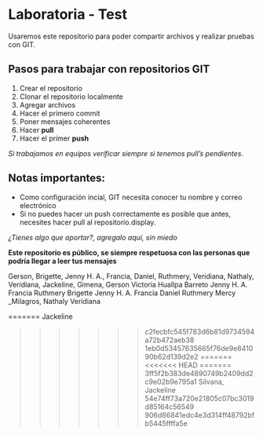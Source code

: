 # Laboratoria - Test

Usaremos este repositorio para poder compartir archivos y realizar pruebas con GIT.

## Pasos para trabajar con repositorios GIT

1. Crear el repositorio
2. Clonar el repositorio localmente
3. Agregar archivos
4. Hacer el primero commit
5. Poner mensajes coherentes
6. Hacer **pull**
7. Hacer el primer **push**

*Si trabajamos en equipos verificar siempre si tenemos pull’s pendientes.*

## Notas importantes:

- Como configuración incial, GIT necesita conocer tu nombre y correo electrónico
- Si no puedes hacer un push correctamente es posible que antes, necesites hacer pull al repositorio.display.

*¿Tienes algo que aportar?, agregalo aquí, sin miedo*


**Este repositorio es público, se siempre respetuosa con las personas que podría llegar a leer tus mensajes**


Gerson,
Brigette,
Jenny H. A.,
Francia,
Daniel,
Ruthmery,
Veridiana,
Nathaly,
Veridiana,
Jackeline,
Gimena,
Gerson
Victoria Huallpa Barreto
Jenny H. A.
Francia
Ruthmery
Brigette
Jenny H. A.
Francia
Daniel
Ruthmery
Mercy _Milagros,
Nathaly
Veridiana



=======
Jackeline
>>>>>>> c2fecbfc545f783d6b81d9734594a72b472aeb38
>>>>>>> 1eb0d53457635665f76de9e841090b62d139d2e2
=======
<<<<<<< HEAD
=======
>>>>>>> 3ff5f2b383de4890749b2409dd2c9e02b9e795a1
Silvana,
Jackeline
>>>>>>> 54e74ff73a720e21805c07bc3019d85164c56549
>>>>>>> 906d86841edc4e3d314ff48792bfb5445ffffa5e
